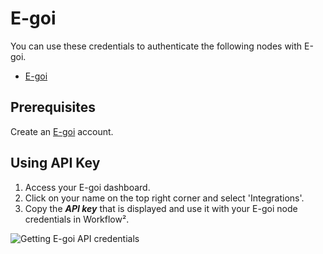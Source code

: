 # E-goi

You can use these credentials to authenticate the following nodes with E-goi.
- [E-goi](/workflow/integrations/nodes/workflow-nodes-base.egoi/)

## Prerequisites

Create an [E-goi](https://www.e-goi.com/) account.

## Using API Key

1. Access your E-goi dashboard.
2. Click on your name on the top right corner and select 'Integrations'.
3. Copy the ***API key*** that is displayed and use it with your E-goi node credentials in Workflow².

![Getting E-goi API credentials](/_images/integrations/credentials/egoi/using-api.gif)
